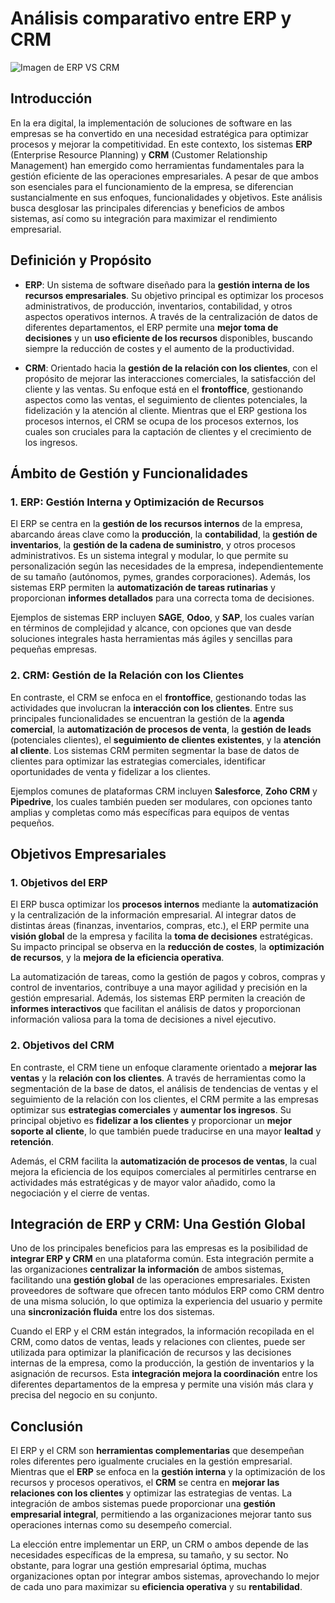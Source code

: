 # Análisis comparativo entre ERP y CRM

![Imagen de ERP VS CRM](https://crm-masters.com/wp-content/uploads/2023/01/ERP-vs-CRM.svg)

## Introducción
En la era digital, la implementación de soluciones de software en las empresas se ha convertido en una necesidad estratégica para optimizar procesos y mejorar la competitividad. En este contexto, los sistemas **ERP** (Enterprise Resource Planning) y **CRM** (Customer Relationship Management) han emergido como herramientas fundamentales para la gestión eficiente de las operaciones empresariales. A pesar de que ambos son esenciales para el funcionamiento de la empresa, se diferencian sustancialmente en sus enfoques, funcionalidades y objetivos. Este análisis busca desglosar las principales diferencias y beneficios de ambos sistemas, así como su integración para maximizar el rendimiento empresarial.

## Definición y Propósito
- **ERP**: Un sistema de software diseñado para la **gestión interna de los recursos empresariales**. Su objetivo principal es optimizar los procesos administrativos, de producción, inventarios, contabilidad, y otros aspectos operativos internos. A través de la centralización de datos de diferentes departamentos, el ERP permite una **mejor toma de decisiones** y un **uso eficiente de los recursos** disponibles, buscando siempre la reducción de costes y el aumento de la productividad.

- **CRM**: Orientado hacia la **gestión de la relación con los clientes**, con el propósito de mejorar las interacciones comerciales, la satisfacción del cliente y las ventas. Su enfoque está en el **frontoffice**, gestionando aspectos como las ventas, el seguimiento de clientes potenciales, la fidelización y la atención al cliente. Mientras que el ERP gestiona los procesos internos, el CRM se ocupa de los procesos externos, los cuales son cruciales para la captación de clientes y el crecimiento de los ingresos.

## Ámbito de Gestión y Funcionalidades

### 1. **ERP: Gestión Interna y Optimización de Recursos**
El ERP se centra en la **gestión de los recursos internos** de la empresa, abarcando áreas clave como la **producción**, la **contabilidad**, la **gestión de inventarios**, la **gestión de la cadena de suministro**, y otros procesos administrativos. Es un sistema integral y modular, lo que permite su personalización según las necesidades de la empresa, independientemente de su tamaño (autónomos, pymes, grandes corporaciones). Además, los sistemas ERP permiten la **automatización de tareas rutinarias** y proporcionan **informes detallados** para una correcta toma de decisiones.

Ejemplos de sistemas ERP incluyen **SAGE**, **Odoo**, y **SAP**, los cuales varían en términos de complejidad y alcance, con opciones que van desde soluciones integrales hasta herramientas más ágiles y sencillas para pequeñas empresas.

### 2. **CRM: Gestión de la Relación con los Clientes**
En contraste, el CRM se enfoca en el **frontoffice**, gestionando todas las actividades que involucran la **interacción con los clientes**. Entre sus principales funcionalidades se encuentran la gestión de la **agenda comercial**, la **automatización de procesos de venta**, la **gestión de leads** (potenciales clientes), el **seguimiento de clientes existentes**, y la **atención al cliente**. Los sistemas CRM permiten segmentar la base de datos de clientes para optimizar las estrategias comerciales, identificar oportunidades de venta y fidelizar a los clientes.

Ejemplos comunes de plataformas CRM incluyen **Salesforce**, **Zoho CRM** y **Pipedrive**, los cuales también pueden ser modulares, con opciones tanto amplias y completas como más específicas para equipos de ventas pequeños.

## Objetivos Empresariales

### 1. **Objetivos del ERP**
El ERP busca optimizar los **procesos internos** mediante la **automatización** y la centralización de la información empresarial. Al integrar datos de distintas áreas (finanzas, inventarios, compras, etc.), el ERP permite una **visión global** de la empresa y facilita la **toma de decisiones** estratégicas. Su impacto principal se observa en la **reducción de costes**, la **optimización de recursos**, y la **mejora de la eficiencia operativa**.

La automatización de tareas, como la gestión de pagos y cobros, compras y control de inventarios, contribuye a una mayor agilidad y precisión en la gestión empresarial. Además, los sistemas ERP permiten la creación de **informes interactivos** que facilitan el análisis de datos y proporcionan información valiosa para la toma de decisiones a nivel ejecutivo.

### 2. **Objetivos del CRM**
En contraste, el CRM tiene un enfoque claramente orientado a **mejorar las ventas** y la **relación con los clientes**. A través de herramientas como la segmentación de la base de datos, el análisis de tendencias de ventas y el seguimiento de la relación con los clientes, el CRM permite a las empresas optimizar sus **estrategias comerciales** y **aumentar los ingresos**. Su principal objetivo es **fidelizar a los clientes** y proporcionar un **mejor soporte al cliente**, lo que también puede traducirse en una mayor **lealtad** y **retención**.

Además, el CRM facilita la **automatización de procesos de ventas**, la cual mejora la eficiencia de los equipos comerciales al permitirles centrarse en actividades más estratégicas y de mayor valor añadido, como la negociación y el cierre de ventas.

## Integración de ERP y CRM: Una Gestión Global
Uno de los principales beneficios para las empresas es la posibilidad de **integrar ERP y CRM** en una plataforma común. Esta integración permite a las organizaciones **centralizar la información** de ambos sistemas, facilitando una **gestión global** de las operaciones empresariales. Existen proveedores de software que ofrecen tanto módulos ERP como CRM dentro de una misma solución, lo que optimiza la experiencia del usuario y permite una **sincronización fluida** entre los dos sistemas.

Cuando el ERP y el CRM están integrados, la información recopilada en el CRM, como datos de ventas, leads y relaciones con clientes, puede ser utilizada para optimizar la planificación de recursos y las decisiones internas de la empresa, como la producción, la gestión de inventarios y la asignación de recursos. Esta **integración mejora la coordinación** entre los diferentes departamentos de la empresa y permite una visión más clara y precisa del negocio en su conjunto.

## Conclusión
El ERP y el CRM son **herramientas complementarias** que desempeñan roles diferentes pero igualmente cruciales en la gestión empresarial. Mientras que el **ERP** se enfoca en la **gestión interna** y la optimización de los recursos y procesos operativos, el **CRM** se centra en **mejorar las relaciones con los clientes** y optimizar las estrategias de ventas. La integración de ambos sistemas puede proporcionar una **gestión empresarial integral**, permitiendo a las organizaciones mejorar tanto sus operaciones internas como su desempeño comercial.

La elección entre implementar un ERP, un CRM o ambos depende de las necesidades específicas de la empresa, su tamaño, y su sector. No obstante, para lograr una gestión empresarial óptima, muchas organizaciones optan por integrar ambos sistemas, aprovechando lo mejor de cada uno para maximizar su **eficiencia operativa** y su **rentabilidad**.
